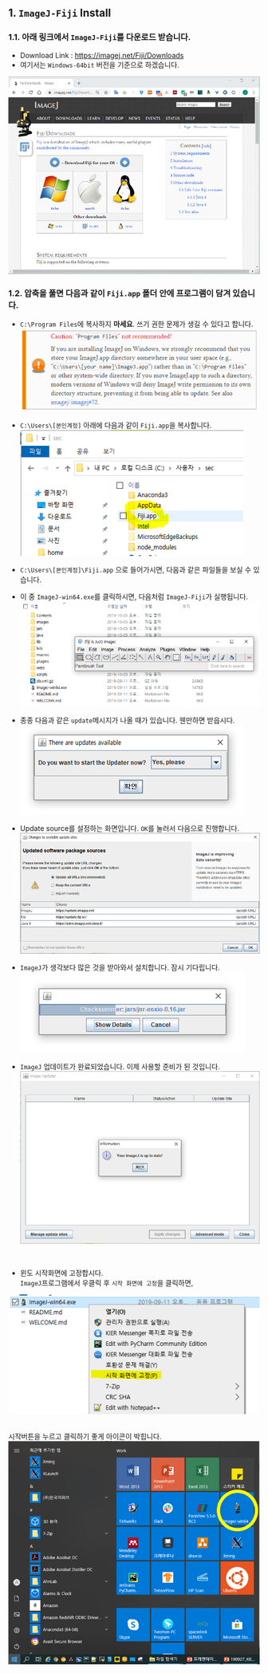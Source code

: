 ## 1. `ImageJ-Fiji` Install

### 1.1. 아래 링크에서 `ImageJ-Fiji`를 다운로드 받습니다.  
* Download Link : https://imagej.net/Fiji/Downloads  
* 여기서는 `Windows-64bit` 버전을 기준으로 하겠습니다.  

![install_0](/imagej_script_python/images/1_install_0.PNG)
<br>  

### 1.2. 압축을 풀면 다음과 같이 `Fiji.app` 폴더 안에 프로그램이 담겨 있습니다.  
* `C:\Program Files`에 복사하지 **마세요**. 쓰기 권한 문제가 생길 수 있다고 합니다.  
![install_1](/imagej_script_python/images/1_install_1.PNG)

* `C:\Users\[본인계정]` 아래에 다음과 같이 `Fiji.app`을 복사합니다.  
![install_2](/imagej_script_python/images/1_install_2.PNG)  

* `C:\Users\[본인계정]\Fiji.app` 으로 들어가시면, 다음과 같은 파일들을 보실 수 있습니다.  
* 이 중 `ImageJ-win64.exe`를 클릭하시면, 다음처럼 `ImageJ-Fiji`가 실행됩니다.  
![install_3](/imagej_script_python/images/1_install_3.PNG)  

* 종종 다음과 같은 `update`메시지가 나올 때가 있습니다. 웬만하면 받읍시다.  
![install_4](/imagej_script_python/images/1_install_4.PNG)  

* Update source를 설정하는 화면입니다. `OK`를 눌러서 다음으로 진행합니다.  
![install_5](/imagej_script_python/images/1_install_5.PNG)  

* `ImageJ`가 생각보다 많은 것을 받아와서 설치합니다. 잠시 기다립니다.  
![install_6](/imagej_script_python/images/1_install_6.PNG)  

* `ImageJ` 업데이트가 완료되었습니다. 이제 사용할 준비가 된 것입니다.  
![install_7](/imagej_script_python/images/1_install_7.PNG)  
<br>  

* 윈도 시작화면에 고정합시다.  
  `ImageJ`프로그램에서 우클릭 후 `시작 화면에 고정`을 클릭하면,  
  
![install_8](/imagej_script_python/images/1_install_8.PNG)  
<br>  

  시작버튼을 누르고 클릭하기 좋게 아이콘이 박힙니다.  
![install_9](/imagej_script_python/images/1_install_9.PNG)  
